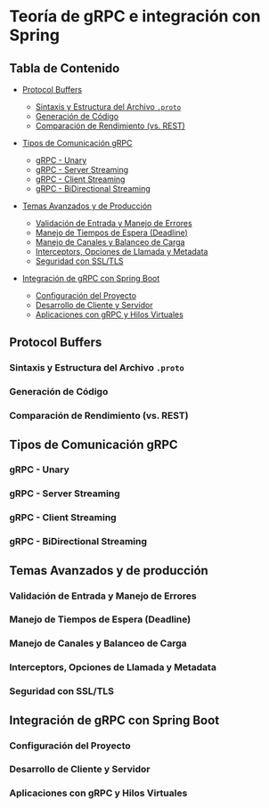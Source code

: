 # Teoría de gRPC e integración con Spring

## Tabla de Contenido

- [Protocol Buffers](#protocol-buffers)
  - [Sintaxis y Estructura del Archivo `.proto`](#proto-file-syntax)
  - [Generación de Código](#code-generation)
  - [Comparación de Rendimiento (vs. REST)](#grpc-vs-rest-performance)

- [Tipos de Comunicación gRPC](#grpc-communication-types)
  - [gRPC - Unary](#grpc-unary)
  - [gRPC - Server Streaming](#grpc-server-streaming)
  - [gRPC - Client Streaming](#grpc-client-streaming)
  - [gRPC - BiDirectional Streaming](#grpc-bidirectional-streaming)

- [Temas Avanzados y de Producción](#advanced-production-topics)
  - [Validación de Entrada y Manejo de Errores](#input-validation-error-handling)
  - [Manejo de Tiempos de Espera (Deadline)](#deadline)
  - [Manejo de Canales y Balanceo de Carga](#channel-loadbalancing)
  - [Interceptors, Opciones de Llamada y Metadata](#interceptors-metadata)
  - [Seguridad con SSL/TLS](#ssl-tls)

- [Integración de gRPC con Spring Boot](#grpc-spring-boot-integration)
  - [Configuración del Proyecto](#project-setup)
  - [Desarrollo de Cliente y Servidor](#client-server-dev)
  - [Aplicaciones con gRPC y Hilos Virtuales](#grpc-virtual-threads)


<a id="protocol-buffers"></a>
## Protocol Buffers

<a id="proto-file-syntax"></a>
### Sintaxis y Estructura del Archivo `.proto`

<a id="code-generation"></a>
### Generación de Código

<a id="grpc-vs-rest-performance"></a>
### Comparación de Rendimiento (vs. REST)

<a id="grpc-communication-types"></a>
## Tipos de Comunicación gRPC

<a id="grpc-unary"></a>
### gRPC - Unary

<a id="grpc-server-streaming"></a>
### gRPC - Server Streaming

<a id="grpc-client-streaming"></a>
### gRPC - Client Streaming

<a id="grpc-bidirectional-streaming"></a>
### gRPC - BiDirectional Streaming


<a id="advanced-production-topics"></a>
## Temas Avanzados y de producción

<a id="input-validation-error-handling"></a>
### Validación de Entrada y Manejo de Errores

<a id="deadline"></a>
### Manejo de Tiempos de Espera (Deadline)

<a id="channel-loadbalancing"></a>
### Manejo de Canales y Balanceo de Carga

<a id="interceptors-metadata"></a>
### Interceptors, Opciones de Llamada y Metadata

<a id="ssl-tls"></a>
### Seguridad con SSL/TLS


<a id="grpc-spring-boot-integration"></a>
## Integración de gRPC con Spring Boot

<a id="project-setup"></a>
### Configuración del Proyecto

<a id="client-server-dev"></a>
### Desarrollo de Cliente y Servidor

<a id="grpc-virtual-threads"></a>
### Aplicaciones con gRPC y Hilos Virtuales
